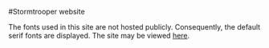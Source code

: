 #Stormtrooper website

The fonts used in this site are not hosted publicly. Consequently, the default serif fonts are displayed. The site may be viewed [here](https://dl.dropboxusercontent.com/u/271156940/Stormtrooper/index.html).